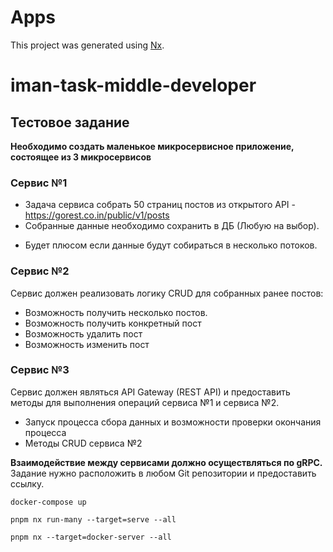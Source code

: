 

# Apps

This project was generated using [Nx](https://nx.dev).

# iman-task-middle-developer

## Тестовое задание

**Необходимо создать маленькое микросервисное приложение, состоящее из 3 микросервисов**
### Сервис №1
- Задача сервиса собрать 50 страниц постов из открытого API - https://gorest.co.in/public/v1/posts
- Собранные данные необходимо сохранить в ДБ (Любую на выбор).
* Будет плюсом если данные будут собираться в несколько потоков.
### Сервис №2
Сервис должен реализовать логику CRUD для собранных ранее постов:
- Возможность получить несколько постов.
- Возможность получить конкретный пост
- Возможность удалить пост
- Возможность изменить пост
### Сервис №3
Сервис должен являться API Gateway (REST API) и предоставить методы для выполнения операций сервиса №1 и сервиса №2.
- Запуск процесса сбора данных и возможности проверки окончания процесса
- Методы CRUD сервиса №2

**Взаимодействие между сервисами должно осуществляться по gRPC.**
Задание нужно расположить в любом Git репозитории и предоставить ссылку.

```
docker-compose up
```

``` 
pnpm nx run-many --target=serve --all
```

```
pnpm nx --target=docker-server --all
```

